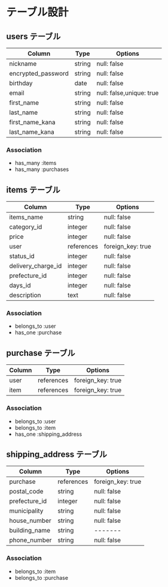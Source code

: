 # テーブル設計

## users テーブル

|Column|Type|Options|
|--------|-----|--------|
|nickname|string|null: false|
|encrypted_password|string|null: false|
|birthday|date|null: false|
|email|string|null: false,unique: true|
|first_name|string|null: false|
|last_name|string|null: false|
|first_name_kana|string|null: false|
|last_name_kana|string|null: false|

### Association
- has_many :items
- has_many :purchases

## items テーブル

|Column|Type|Options|
|--------|-----|--------|
|items_name|string|null: false|
|category_id|integer|null: false|
|price|integer|null: false|
|user|references|foreign_key: true|
|status_id|integer|null: false|
|delivery_charge_id|integer|null: false|
|prefecture_id|integer|null: false|
|days_id|integer|null: false|
|description|text|null: false|

### Association
- belongs_to :user
- has_one :purchase


## purchase テーブル

|Column|Type|Options|
|--------|-----|--------|
|user|references|foreign_key: true|
|item|references|foreign_key: true|

### Association
- belongs_to :user
- belongs_to :item
- has_one :shipping_address

## shipping_address テーブル

|Column|Type|Options|
|--------|-----|--------|
|purchase|references|foreign_key: true|
|postal_code|string|null: false|
|prefecture_id|integer|null: false|
|municipality|string|null: false|
|house_number|string|null: false|
|building_name|string|-------|
|phone_number|string|null: false|

### Association
- belongs_to :item
- belongs_to :purchase
